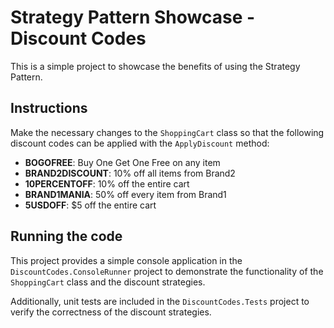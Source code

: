 # Strategy Pattern Showcase - Discount Codes

This is a simple project to showcase the benefits of using the Strategy Pattern.

## Instructions

Make the necessary changes to the `ShoppingCart` class so that the following discount codes can be applied with the `ApplyDiscount` method:

- **BOGOFREE**:  Buy One Get One Free on any item
- **BRAND2DISCOUNT**:  10% off all items from Brand2
- **10PERCENTOFF**:  10% off the entire cart
- **BRAND1MANIA**:  50% off every item from Brand1
- **5USDOFF**:  $5 off the entire cart

## Running the code

This project provides a simple console application in the `DiscountCodes.ConsoleRunner` project to demonstrate the functionality of the `ShoppingCart` class and the discount strategies. 

Additionally, unit tests are included in the `DiscountCodes.Tests` project to verify the correctness of the discount strategies.